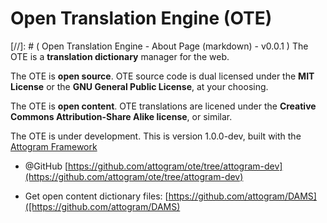 Open Translation Engine (OTE)
===
[//]: # ( Open Translation Engine - About Page (markdown) - v0.0.1 )
The OTE is a **translation dictionary** manager for the web.

The OTE is **open source**.  OTE source code is dual licensed under the
**MIT License** or the **GNU General Public License**,
at your choosing.

The OTE is **open content**. OTE translations are licened under the
**Creative Commons Attribution-Share Alike license**, or similar.

The OTE is under development.  This is version 1.0.0-dev, built with the [Attogram Framework](https://github.com/attogram/attogram)

* @GitHub [https://github.com/attogram/ote/tree/attogram-dev](https://github.com/attogram/ote/tree/attogram-dev)

* Get open content dictionary files: [https://github.com/attogram/DAMS]([https://github.com/attogram/DAMS)
